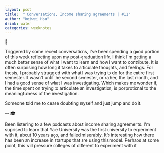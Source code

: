 ```yaml
---
layout: post
title:  " Conversations, Income sharing agreements | #11"
author: "Weiwei Hsu"
drink: water
categories: weeknotes
---
```


📓

Triggered by some recent conversations, I've been spending a good portion of this week reflecting upon my post-graduation life. I think I'm getting a much better sense of what I want to learn and how I want to contribute. It is often surprising how long it takes to articulate thoughts, and feelings. For thesis, I probably struggled with what I was trying to do for the entire first semester. It wasn't until the second semester, or rather, the last month, and I had a good sense of what I was investigating. Which makes me wonder if, the time spent on trying to articulate an investigation, is porprotional to the meaningfulness of the investigation.

Someone told me to cease doubting myself and just jump and do it.

--
🎓

Been listening to a few podcasts about income sharing agreements. I'm suprised to learn that Yale University was the first university to experiment with it, about 10 years ago, and failed miserably. It's interesting how there has been an increase in startups that are using this model. Perhaps at some point, this will pressure colleges of different to experiment with it.
